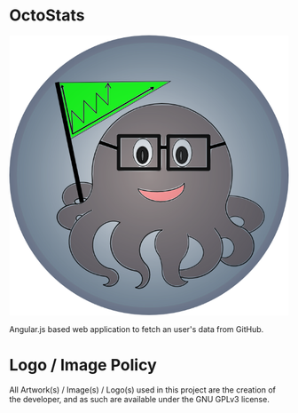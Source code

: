 OctoStats
========

![OctoNerd Image](images/logo.png)

Angular.js based web application to fetch an user's data from GitHub.

Logo / Image Policy
===================

All Artwork(s) / Image(s) / Logo(s) used in this project are the creation of the developer, and as such are available under the GNU GPLv3 license.
